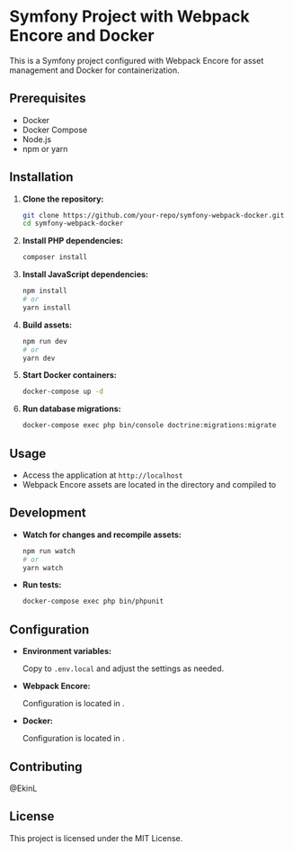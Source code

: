 # Symfony Project with Webpack Encore and Docker

This is a Symfony project configured with Webpack Encore for asset management and Docker for containerization.

## Prerequisites

- Docker
- Docker Compose
- Node.js
- npm or yarn

## Installation

1. **Clone the repository:**

    ```bash
    git clone https://github.com/your-repo/symfony-webpack-docker.git
    cd symfony-webpack-docker
    ```

2. **Install PHP dependencies:**

    ```bash
    composer install
    ```

3. **Install JavaScript dependencies:**

    ```bash
    npm install
    # or
    yarn install
    ```

4. **Build assets:**

    ```sh
    npm run dev
    # or
    yarn dev
    ```

5. **Start Docker containers:**

    ```sh
    docker-compose up -d
    ```

6. **Run database migrations:**

    ```sh
    docker-compose exec php bin/console doctrine:migrations:migrate
    ```

## Usage

- Access the application at `http://localhost`
- Webpack Encore assets are located in the  directory and compiled to 

## Development

- **Watch for changes and recompile assets:**

    ```sh
    npm run watch
    # or
    yarn watch
    ```

- **Run tests:**

    ```sh
    docker-compose exec php bin/phpunit
    ```

## Configuration

- **Environment variables:**

    Copy  to `.env.local` and adjust the settings as needed.

- **Webpack Encore:**

    Configuration is located in .

- **Docker:**

    Configuration is located in .

## Contributing

@EkinL

## License

This project is licensed under the MIT License.